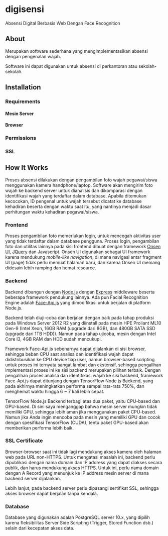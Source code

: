 # digisensi
Absensi Digital Berbasis Web Dengan Face Recognition

## About

Merupakan software sederhana yang mengimplementasikan absensi dengan pengenalan wajah.

Software ini dapat digunakan untuk absensi di perkantoran atau sekolah-sekolah.

## Installation

### Requirements

#### Mesin Server

#### Browser

### Permissions

### SSL


## How It Works

Proses absensi dilakukan dengan pengambilan foto wajah pegawai/siswa menggunakan kamera handphone/laptop. Software akan mengirim foto wajah ke backend server untuk dianalisis dan dikomparasi dengan identifikasi wajah yang terdaftar dalam database. Apabila ditemukan kecocokan, ID pengenal untuk wajah tersebut dicatat ke database kehadiran beserta dengan waktu saat itu, yang nantinya menjadi dasar perhitungan waktu kehadiran pegawai/siswa.

### Frontend

Proses pengambilan foto memerlukan login, untuk mencegah aktivitas user yang tidak terdaftar dalam database pengguna. Proses login, pengambilan foto dan utilitas lainnya pada sisi frontend dibuat dengan framework [Onsen UI](https://onsen.io), [JQuery](https://jquery.com) dan Javascript. Onsen UI digunakan sebagai UI framework karena mendukung *mobile-like navigation*, di mana navigasi antar fragment UI (page) tidak perlu memuat halaman baru, dan karena Onsen UI memang didesain lebih ramping dan hemat resource.

### Backend

Backend dibangun dengan [Node.js](https://nodejs.org) dengan [Express](https://expressjs.com) middleware beserta beberapa framework pendukung lainnya. Ada pun Facial Recognition Engine adalah [Face-Api.js](https://github.com/justadudewhohacks/face-api.js) yang dimodifikasi untuk berjalan di platform Node.js. 

Backend telah diuji-coba dan berjalan dengan baik pada tahap produksi pada Windows Server 2012 R2 yang diinstall pada mesin HPE Proliant ML10 Gen-9 (Intel Xeon, 16GB RAM (upgrade dari 8GB), dan 480GB SATA SSD (upgrade dari 1TB HDD)). Namun pada tahap ujicoba, mesin dengan Intel Core I3, 4GB RAM dan HDD sudah mencukupi.

Framework Face-Api.js sebenarnya dapat dijalankan di sisi browser, sehingga beban CPU saat analisa dan identifikasi wajah dapat didistribusikan ke CPU device tiap user, namun browser-based scripting untuk proses ini ternyata sangat lambat dan ekstensif, sehingga pengalihan implementasi proses ini ke sisi backend merupakan pilihan terbaik. Dengan pengalihan proses analisa dan identifikasi wajah ke sisi backend, framework Face-Api.js dapat ditunjang dengan TensorFlow Node.js Backend, yang pada akhirnya meningkatkan performa sampai rata-rata 750%, dan menghemat waktu hingga 6 ~ 7 kali lebih cepat.

TensorFlow Node.js Backend terbagi atas dua paket, yaitu CPU-based dan GPU-based. Di sini saya menganggap bahwa mesin server mungkin tidak memiliki GPU, sehingga lebih aman jika menggunakan paket CPU-based. Namun jika Anda ingin mencoba pada mesin yang memiliki GPU dan cocok dengan spesifikasi TensorFlow (CUDA), tentu paket GPU-based akan memberikan performa lebih baik.

### SSL Certificate

Browser-browser saat ini tidak lagi mendukung akses kamera oleh halaman web pada URL non-HTTPS. Untuk mengatasi masalah ini, backend perlu dipublikasi dengan nama domain dan IP address yang dapat diakses secara publik, dan harus mendukung akses HTTPS. Untuk ini, perlu nama domain dengan A Record yang menunjuk ke IP address mesin server di mana backend server dijalankan.

Lebih lanjut, pada backend server perlu dipasangi sertifikat SSL, sehingga akses browser dapat berjalan tanpa kendala.

### Database

Database yang digunakan adalah PostgreSQL server 10.x, yang dipilih karena fleksibilitas Server Side Scripting (Trigger, Stored Function dsb.) selain dari kecepatan akses data.